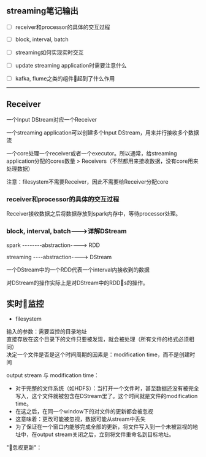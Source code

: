 ## streaming笔记输出

- [ ] receiver和processor的具体的交互过程
- [ ] block, interval, batch
- [ ] streaming如何实现实时交互
- [ ] update streaming application时需要注意什么
- [ ] kafka, flume之类的组件起到了什么作用


----

## Receiver

一个Input DStream对应一个Receiver

一个streaming application可以创建多个Input DStream，用来并行接收多个数据流

一个core处理一个receiver或者一个executor。所以通常，给streaming application分配的cores数量 > Receivers（不然都用来接收数据，没有core用来处理数据）

注意：filesystem不需要Receiver，因此不需要给Receiver分配core

### receiver和processor的具体的交互过程

Receiver接收数据之后将数据存放到spark内存中，等待processor处理。

### block, interval, batch--->详解DStream

spark --------abstraction----> RDD

streaming ----abstraction----> DStream

一个DStream中的一个RDD代表一个interval内接收到的数据

对DStream的操作实际上是对DStream中的RDDs的操作。


## 实时监控

- filesystem

输入的参数：需要监控的目录地址\
直接存放在这个目录下的文件只要被发现，就会被处理（所有文件的格式必须相同）\
决定一个文件是否是这个时间周期的因素是：modification time，而不是创建时间

output stream 与 modification time：

- 对于完整的文件系统（如HDFS）：当打开一个文件时，甚至数据还没有被完全写入，这个文件就被包含在DStream里了。这个时间就是文件的modification time。
- 在这之后，在同一个window下的对文件的更新都会被忽视
- 这意味着：更改可能被忽视，数据可能从stream中丢失
- 为了保证在一个窗口内能够完成全部的更新，将文件写入到一个未被监视的地址中，在output stream关闭之后，立刻将文件重命名到目标地址。

"忽视更新"：



























